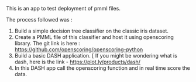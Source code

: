 This is an app to test deployment of pmml files. 

The process followed was : 

1. Build a simple decision tree classifier on the classic iris dataset.
2. Create a PMML file of this classifier and host it using openscoring library. The git link is here : 
     https://github.com/openscoring/openscoring-python
3.  Build a basic DASH application. [ If you might be wondering what is dash, here is the link -  https://plot.ly/products/dash/
4. In this DASH app call the openscoring function and in real time score the data. 
